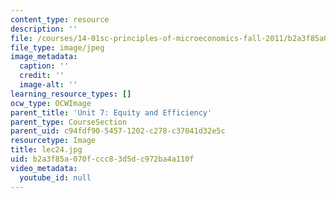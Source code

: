 ```yaml
---
content_type: resource
description: ''
file: /courses/14-01sc-principles-of-microeconomics-fall-2011/b2a3f85a070fccc83d5dc972ba4a110f_lec24.jpg
file_type: image/jpeg
image_metadata:
  caption: ''
  credit: ''
  image-alt: ''
learning_resource_types: []
ocw_type: OCWImage
parent_title: 'Unit 7: Equity and Efficiency'
parent_type: CourseSection
parent_uid: c94fdf90-5457-1202-c278-c37041d32e5c
resourcetype: Image
title: lec24.jpg
uid: b2a3f85a-070f-ccc8-3d5d-c972ba4a110f
video_metadata:
  youtube_id: null
---
```


